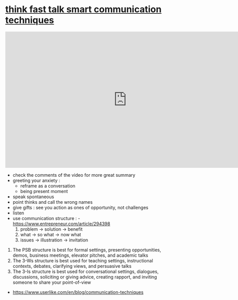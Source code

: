 # [think fast talk smart communication techniques](https://www.youtube.com/watch?v=HAnw168huqA)

<iframe width="761" height="428" src="https://www.youtube.com/embed/HAnw168huqA" title="YouTube video player" frameborder="0" allow="accelerometer; autoplay; clipboard-write; encrypted-media; gyroscope; picture-in-picture" allowfullscreen></iframe>

-   check the comments of the video for more great summary
-   greeting your anxiety :
    -   reframe as a conversation
    -   being present moment
-   speak spontaneous
-   point thinks and call the wrong names
-   give gifts : see you action as ones of opportunity, not challenges
-   listen
-   use communication structure : - https://www.entrepreneur.com/article/294398
    1. problem -> solution -> benefit
    2. what -> so what -> now what
    3. issues -> illustration -> invitation

1. The PSB structure is best for formal settings, presenting opportunities, demos, business meetings, elevator pitches, and academic talks
2. The 3-Ws structure is best used for teaching settings, instructional contexts, debates, clarifying views, and persuasive talks
3. The 3-Is structure is best used for conversational settings, dialogues, discussions, soliciting or giving advice, creating rapport, and inviting someone to share your point-of-view

-   https://www.userlike.com/en/blog/communication-techniques
